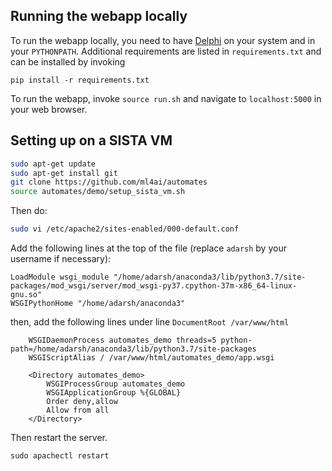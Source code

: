 Running the webapp locally
--------------------------

To run the webapp locally, you need to have [Delphi](https://github.com/ml4ai/delphi) on
your system and in your `PYTHONPATH`. Additional requirements are listed in
`requirements.txt` and can be installed by invoking

```
pip install -r requirements.txt
```

To run the webapp, invoke `source run.sh` and navigate to `localhost:5000` in
your web browser.


Setting up on a SISTA VM
-----------------------------------------

```bash
sudo apt-get update
sudo apt-get install git
git clone https://github.com/ml4ai/automates
source automates/demo/setup_sista_vm.sh
```

Then do:

```bash
sudo vi /etc/apache2/sites-enabled/000-default.conf
```

Add the following lines at the top of the file (replace `adarsh` by your username if necessary):

```
LoadModule wsgi_module "/home/adarsh/anaconda3/lib/python3.7/site-packages/mod_wsgi/server/mod_wsgi-py37.cpython-37m-x86_64-linux-gnu.so"
WSGIPythonHome "/home/adarsh/anaconda3"
```

then, add the following lines under line `DocumentRoot /var/www/html`

```
    WSGIDaemonProcess automates_demo threads=5 python-path=/home/adarsh/anaconda3/lib/python3.7/site-packages
    WSGIScriptAlias / /var/www/html/automates_demo/app.wsgi

    <Directory automates_demo>
        WSGIProcessGroup automates_demo
        WSGIApplicationGroup %{GLOBAL}
        Order deny,allow
        Allow from all
    </Directory>

```

Then restart the server.

```
sudo apachectl restart
```
